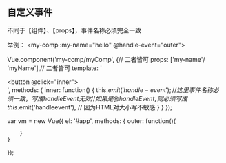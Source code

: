 ## 自定义事件

不同于【组件】、【props】，事件名称必须完全一致

举例：
<my-comp :my-name="hello" @handle-event="outer"></my-comp>

Vue.component('my-comp/myComp', {// 二者皆可
    props: ['my-name'/ 'myName'],// 二者皆可
    template: '<div><button @click="inner"></button></div>',
    methods: {
        inner: function() {
            this.$emit('handle-event');
            // 这里事件名称必须一致，写成handleEvent无效
            // 如果是@handleEvent,则必须写成 this.$emit('handleevent'),
            // 因为HTML对大小写不敏感
        }
    }
});

var vm = new Vue({
    el: '#app',
    methods: {
        outer: function(){

        }
    }
});